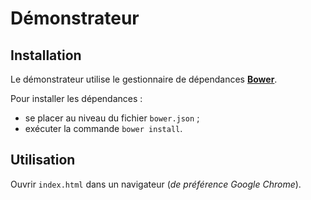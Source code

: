 # Démonstrateur

## Installation

Le démonstrateur utilise le gestionnaire de dépendances [**Bower**](http://bower.io/).

Pour installer les dépendances :

- se placer au niveau du fichier `bower.json` ;
- exécuter la commande `bower install`.

## Utilisation

Ouvrir `index.html` dans un navigateur (*de préférence Google Chrome*).